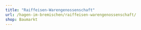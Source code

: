 ```yaml
---
title: "Raiffeisen-Warengenossenschaft"
url: /hagen-im-bremischen/raiffeisen-warengenossenschaft/
shop: Baumarkt
---
```

